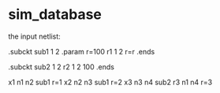 # sim_database

the input netlist:

.subckt sub1 1 2 
.param r=100
r1 1 2 r=r 
.ends

.subckt sub2 1 2 
r2 1 2 100 
.ends

x1 n1 n2 sub1 r=1 
x2 n2 n3 sub1 r=2 
x3 n3 n4 sub2
r3 n1 n4 r=3 
